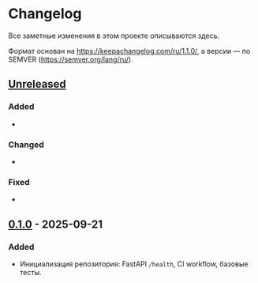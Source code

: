 # Changelog
Все заметные изменения в этом проекте описываются здесь.

Формат основан на https://keepachangelog.com/ru/1.1.0/,
а версии — по SEMVER (https://semver.org/lang/ru/).

## [Unreleased]
### Added
- 

### Changed
- 

### Fixed
- 

## [0.1.0] - 2025-09-21
### Added
- Инициализация репозитория: FastAPI `/health`, CI workflow, базовые тесты.

[Unreleased]: https://github.com/<user>/<repo>/compare/v0.1.0...HEAD
[0.1.0]: https://github.com/<user>/<repo>/releases/tag/v0.1.0
